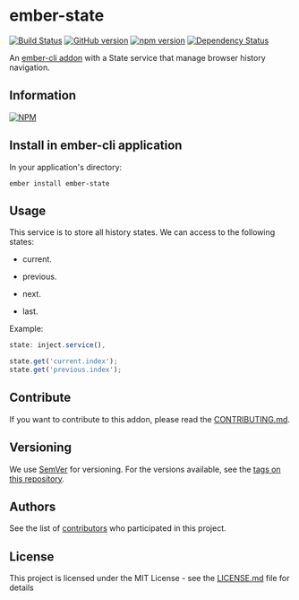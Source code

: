 ember-state
==============================================================================

[![Build Status](https://travis-ci.org/BBVAEngineering/ember-state.svg?branch=master)](https://travis-ci.org/BBVAEngineering/ember-state)
[![GitHub version](https://badge.fury.io/gh/BBVAEngineering%2Fember-state.svg)](https://badge.fury.io/gh/BBVAEngineering%2Fember-state)
[![npm version](https://badge.fury.io/js/ember-state.svg)](https://badge.fury.io/js/ember-storages)
[![Dependency Status](https://david-dm.org/BBVAEngineering/ember-state.svg)](https://david-dm.org/BBVAEngineering/ember-state)

An [ember-cli addon](http://www.ember-cli.com/) with a State service that manage browser history navigation.

## Information

[![NPM](https://nodei.co/npm/ember-state.png?downloads=true&downloadRank=true)](https://nodei.co/npm/ember-state/)

## Install in ember-cli application

In your application's directory:

    ember install ember-state

## Usage

This service is to store all history states.
We can access to the following states:

- current.

- previous.

- next.

- last.

Example:

```javascript
state: inject.service(),

state.get('current.index');
state.get('previous.index');

```

## Contribute

If you want to contribute to this addon, please read the [CONTRIBUTING.md](CONTRIBUTING.md).

## Versioning

We use [SemVer](http://semver.org/) for versioning. For the versions available, see the [tags on this repository](https://github.com/BBVAEngineering/ember-state/tags).

## Authors

See the list of [contributors](https://github.com/BBVAEngineering/ember-state/graphs/contributors) who participated in this project.

## License

This project is licensed under the MIT License - see the [LICENSE.md](LICENSE.md) file for details

